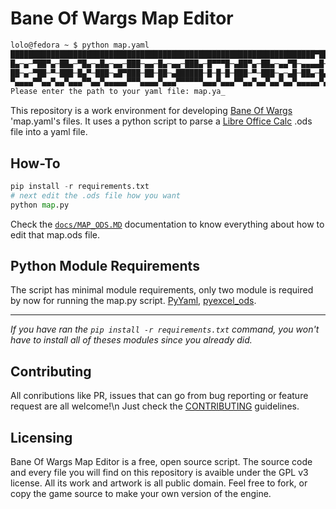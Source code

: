 # Bane Of Wargs Map Editor

```bash
lolo@fedora ~ $ python map.yaml
████████████████████████████████████████████████████████████████████▀███████
█▄─▄─▀██▀▄─██▄─▀█▄─▄█▄─▄▄─███─▄▄─█▄─▄▄─███▄─█▀▀▀█─▄██▀▄─██▄─▄▄▀█─▄▄▄▄█─▄▄▄▄█
██─▄─▀██─▀─███─█▄▀─███─▄█▀███─██─██─▄██████─█─█─█─███─▀─███─▄─▄█─██▄─█▄▄▄▄─█
▀▄▄▄▄▀▀▄▄▀▄▄▀▄▄▄▀▀▄▄▀▄▄▄▄▄▀▀▀▄▄▄▄▀▄▄▄▀▀▀▀▀▀▄▄▄▀▄▄▄▀▀▄▄▀▄▄▀▄▄▀▄▄▀▄▄▄▄▄▀▄▄▄▄▄▀
Please enter the path to your yaml file: map.ya_
```

This repository is a work environment for developing [Bane Of Wargs](https://github.com/Dungeons-of-Kathallion/Bane-Of-Wargs) 'map.yaml's files.
It uses a python script to parse a [Libre Office Calc](https://www.libreoffice.org/discover/calc/) .ods file into a yaml file.

## How-To

```python
pip install -r requirements.txt
# next edit the .ods file how you want
python map.py
```

Check the [`docs/MAP_ODS.MD`](https://github.com/Dungeons-of-Kathallion/Bane-Of-Wargs-Map-Editor/blob/master/docs/MAP_ODS.md) documentation to know everything about how to edit that map.ods file.

## Python Module Requirements
The script has minimal module requirements, only two module is required by now for running the map.py script.
[PyYaml](https://pypi.org/project/PyYAML/), [pyexcel_ods](https://pypi.org/project/pyexcel-ods/).

---

_If you have ran the `pip install -r requirements.txt` command, you won't have to install all of theses modules since you already did._

## Contributing
All conributions like PR, issues that can go from bug reporting or feature request are all welcome!\n Just check the [CONTRIBUTING](https://github.com/Dungeons-of-Kathallion/Bane-Of-Wargs-Map-Editor/blob/master/.github/CONTRIBUTING.md) guidelines.

## Licensing
Bane Of Wargs Map Editor is a free, open source script. The source code and every file you will find on this repository is avaible under the GPL v3 license. All its work and artwork is all public domain. Feel free to fork, or copy the game source to make your own version of the engine.
